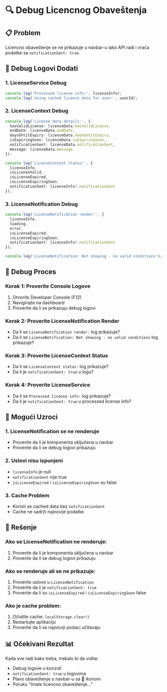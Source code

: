 # 🔍 Debug Licencnog Obaveštenja

## 📋 Problem
Licencno obaveštenje se ne prikazuje u navbar-u iako API radi i vraća podatke sa `notificationSent: true`.

## 🔧 Debug Logovi Dodati

### 1. **LicenseService Debug**
```typescript
console.log('Processed license info:', licenseInfo);
console.log('Using cached license data for user:', userId);
```

### 2. **LicenseContext Debug**
```typescript
console.log('License data details:', {
  hasValidLicense: licenseData.hasValidLicense,
  endDate: licenseData.endDate,
  daysUntilExpiry: licenseData.daysUntilExpiry,
  isExpiringSoon: licenseData.isExpiringSoon,
  notificationSent: licenseData.notificationSent,
  message: licenseData.message
});

console.log('LicenseContext status:', {
  licenseInfo,
  isLicenseValid,
  isLicenseExpired,
  isLicenseExpiringSoon,
  notificationSent: licenseInfo?.notificationSent
});
```

### 3. **LicenseNotification Debug**
```typescript
console.log('LicenseNotification render:', {
  licenseInfo,
  loading,
  error,
  isLicenseExpired,
  isLicenseExpiringSoon,
  notificationSent: licenseInfo?.notificationSent
});

console.log('LicenseNotification: Not showing - no valid conditions');
```

## 🎯 Debug Proces

### Korak 1: Proverite Console Logove
1. Otvorite Developer Console (F12)
2. Navigirajte na dashboard
3. Proverite da li se prikazuju debug logovi

### Korak 2: Proverite LicenseNotification Render
- Da li se `LicenseNotification render:` log prikazuje?
- Da li se `LicenseNotification: Not showing - no valid conditions` log prikazuje?

### Korak 3: Proverite LicenseContext Status
- Da li se `LicenseContext status:` log prikazuje?
- Da li je `notificationSent: true` u logu?

### Korak 4: Proverite LicenseService
- Da li se `Processed license info:` log prikazuje?
- Da li je `notificationSent: true` u processed license info?

## 🚨 Mogući Uzroci

### 1. **LicenseNotification se ne renderuje**
- Proverite da li je komponenta uključena u navbar
- Proverite da li se debug logovi prikazuju

### 2. **Uslovi nisu ispunjeni**
- `licenseInfo` je null
- `notificationSent` nije true
- `isLicenseExpired` i `isLicenseExpiringSoon` su false

### 3. **Cache Problem**
- Koristi se cached data bez `notificationSent`
- Cache ne sadrži najnovije podatke

## 🔧 Rešenje

### Ako se LicenseNotification ne renderuje:
1. Proverite da li je komponenta uključena u navbar
2. Proverite da li se debug logovi prikazuju

### Ako se renderuje ali se ne prikazuje:
1. Proverite uslove u `LicenseNotification`
2. Proverite da li je `notificationSent: true`
3. Proverite da li su `isLicenseExpired` i `isLicenseExpiringSoon` false

### Ako je cache problem:
1. Očistite cache: `localStorage.clear()`
2. Restartujte aplikaciju
3. Proverite da li se najnoviji podaci učitavaju

## 📊 Očekivani Rezultat

Kada sve radi kako treba, trebalo bi da vidite:
- Debug logove u konzoli
- `notificationSent: true` u logovima
- Plavo obaveštenje u navbar-u sa 🔔 ikonom
- Poruku "Imate licencno obaveštenje..."
